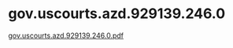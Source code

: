 # gov.uscourts.azd.929139.246.0

[gov.uscourts.azd.929139.246.0.pdf](gov%20uscourts%20azd%20929139%20246%200%202be95e0d2a4f45e0afa8b40fa6a61995/gov.uscourts.azd.929139.246.0.pdf)
